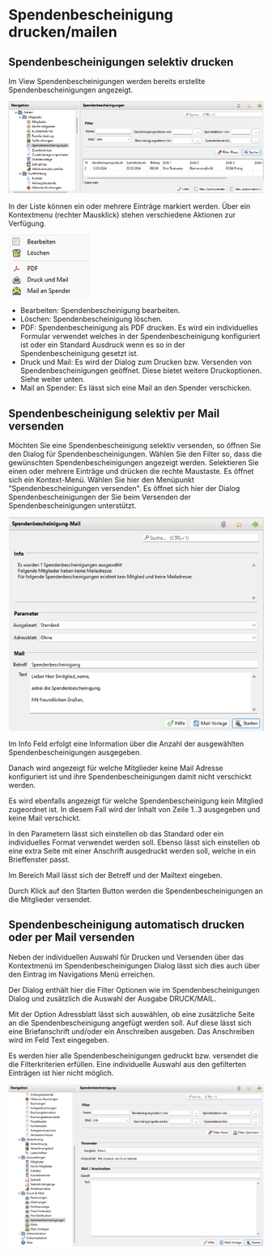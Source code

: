 # Spendenbescheinigung drucken/mailen

## Spendenbescheinigungen selektiv drucken

Im View Spendenbescheinigungen werden bereits erstellte Spendenbescheinigungen angezeigt.

![](../../assets/spendenbescheinigungen.png)

In der Liste können ein oder mehrere Einträge markiert werden. Über ein Kontextmenu \(rechter Mausklick\) stehen verschiedene Aktionen zur Verfügung.

![](img/SpendenbescheinigungMenu.png)


* Bearbeiten: Spendenbescheinigung bearbeiten.
* Löschen: Spendenbescheinigung löschen.
* PDF: Spendenbescheinigung als PDF drucken. Es wird ein individuelles Formular verwendet welches in der Spendenbescheinigung konfiguriert ist oder ein Standard Ausdruck wenn es so in der Spendenbescheinigung gesetzt ist.
* Druck und Mail: Es wird der Dialog zum Drucken bzw. Versenden von Spendenbescheinigungen geöffnet. Diese bietet weitere Druckoptionen. Siehe weiter unten.
* Mail an Spender: Es lässt sich eine Mail an den Spender verschicken.


## Spendenbescheinigung selektiv per Mail versenden

Möchten Sie eine Spendenbescheinigung selektiv versenden, so öffnen Sie den Dialog für Spendenbescheinigungen. Wählen Sie den Filter so, dass die gewünschten Spendenbescheinigungen angezeigt werden. Selektieren Sie einen oder mehrere Einträge und drücken die rechte Maustaste. Es öffnet sich ein Kontext-Menü. Wählen Sie hier den Menüpunkt "Spendenbescheinigungen versenden". Es öffnet sich hier der Dialog Spendenbescheinigungen der Sie beim Versenden der Spendenbescheinigungen unterstützt.

![](../../assets/spendenbescheinigung_mail.png)

Im Info Feld erfolgt eine Information über die Anzahl der ausgewählten Spendenbescheinigungen ausgegeben.

Danach wird angezeigt für welche Mitglieder keine Mail Adresse konfiguriert ist und ihre Spendenbescheinigungen damit nicht verschickt werden.

Es wird ebenfalls angezeigt für welche Spendenbescheinigung kein Mitglied zugeordnet ist. In diesem Fall wird der Inhalt von Zeile 1..3 ausgegeben und keine Mail verschickt.

In den Parametern lässt sich einstellen ob das Standard oder ein individuelles Format verwendet werden soll. Ebenso lässt sich einstellen ob eine extra Seite mit einer Anschrift ausgedruckt werden soll, welche in ein Brieffenster passt.

Im Bereich Mail lässt sich der Betreff und der Mailtext eingeben.

Durch Klick auf den Starten Button werden die Spendenbescheinigungen an die Mitglieder versendet.

## Spendenbescheinigung automatisch drucken oder per Mail versenden

Neben der individuellen Auswahl für Drucken und Versenden über das Kontextmenü im Spendenbescheinigungen Dialog lässt sich dies auch über den Eintrag im Navigations Menü erreichen.

Der Dialog enthält hier die Filter Optionen wie im Spendenbescheinigungen Dialog und zusätzlich die Auswahl der Ausgabe DRUCK/MAIL.

Mit der Option Adressblatt lässt sich auswählen, ob eine zusätzliche Seite an die Spendenbescheinigung angefügt werden soll. Auf diese lässt sich eine Briefanschrift und/oder ein Anschreiben ausgeben. Das Anschreiben wird im Feld Text eingegeben.

Es werden hier alle Spendenbescheinigungen gedruckt bzw. versendet die die Filterkriterien erfüllen. Eine individuelle Auswahl aus den gefilterten Einträgen ist hier nicht möglich.

![](img/SpendenbescheinigungDruckMailView.png)
